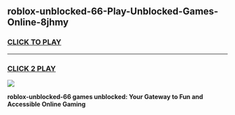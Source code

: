 
## roblox-unblocked-66-Play-Unblocked-Games-Online-8jhmy
<h3>
<a href="https://premium76.site?title=roblox-unblocked-66&ref=25A">CLICK TO PLAY</a></h3>
<hr>

<h3>
<a href="https://premium76.site?title=roblox-unblocked-66&ref=25A">CLICK 2 PLAY</a>
  
</h3>

<a href="https://premium76.site?title=roblox-unblocked-66&ref=25A"><img src="https://clearcache.store/games.png"></a>


**roblox-unblocked-66 games unblocked: Your Gateway to Fun and Accessible Online Gaming**
